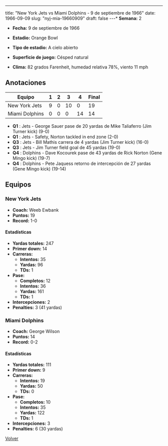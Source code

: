 ---
title: "New York Jets vs Miami Dolphins - 9 de septiembre de 1966"
date: 1966-09-09
slug: "nyj-mia-19660909"
draft: false
---* **Semana:** 2
* **Fecha:** 9 de septiembre de 1966

* **Estadio:** Orange Bowl
* **Tipo de estadio:** A cielo abierto
* **Superficie de juego:** Césped natural
* **Clima:** 82 grados Farenheit, humedad relativa 78%, viento 11 mph




## Anotaciones
| Equipo | 1 | 2 | 3 | 4 | Final |
|--------|---|---|---|---|-------|
| New York Jets  | 9 | 0 | 10 | 0  | 19 |
| Miami Dolphins  | 0 | 0 | 0 | 14  | 14 |
* **Q1** : Jets - George Sauer pase de 20 yardas de Mike Taliaferro (Jim Turner kick) (9-0)
* **Q1** : Jets - Safety, Norton tackled in end zone (2-0)
* **Q3** : Jets - Bill Mathis carrera de 4 yardas (Jim Turner kick) (16-0)
* **Q3** : Jets - Jim Turner field goal de 45 yardas (19-0)
* **Q4** : Dolphins - Dave Kocourek pase de 43 yardas de Rick Norton (Gene Mingo kick) (19-7)
* **Q4** : Dolphins - Pete Jaquess retorno de intercepción de 27 yardas (Gene Mingo kick) (19-14)


## Equipos


### New York Jets
* **Coach:** Weeb Ewbank
* **Puntos:** 19
* **Record:** 1-0
#### Estadísticas
* **Yardas totales:** 247
* **Primer down:** 14
* **Carreras:**
  * **Intentos:** 35
  * **Yardas:** 96
  * **TDs:** 1
* **Pase:**
  * **Completos:** 12
  * **Intentos:** 36
  * **Yardas:** 161
  * **TDs:** 1
* **Intercepciones:** 2
* **Penalties:** 3 (41 yardas)

### Miami Dolphins
* **Coach:** George Wilson
* **Puntos:** 14
* **Record:** 0-2
#### Estadísticas
* **Yardas totales:** 111
* **Primer down:** 9
* **Carreras:**
  * **Intentos:** 19
  * **Yardas:** 50
  * **TDs:** 0
* **Pase:**
  * **Completos:** 10
  * **Intentos:** 35
  * **Yardas:** 122
  * **TDs:** 1
* **Intercepciones:** 3
* **Penalties:** 6 (30 yardas)


[Volver](/historia/1966)
